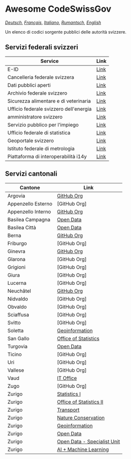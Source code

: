 # Awesome CodeSwissGov

_[Deutsch](./README.de.md)_, _[Français](./README.fr.md)_, _[Italiano](./README.it.md)_, _[Rumantsch](./README.rm.md)_, _[English](./README.md)_

Un elenco di codici sorgente pubblici delle autorità svizzere.

## Servizi federali svizzeri

|Service|Link|
|-------|----|
E-ID|[Link](https://github.com/e-id-admin)
Cancelleria federale svizzera|[Link](https://github.com/swiss)
Dati pubblici aperti|[Link](https://github.com/ogdch)
Archivio federale svizzero|[Link](https://github.com/SwissFederalArchives)
Sicurezza alimentare e di veterinaria|[Link](https://github.com/BLV-OSAV-USAV)
Ufficio federale svizzero dell'energia|[Link](https://github.com/SFOE)
amministratore svizzero|[Link](https://github.com/admin-ch)
Servizio pubblico per l'impiego|[Link](https://github.com/alv-ch)
Ufficio federale di statistica|[Link](https://github.com/BFS-SHS-MSAS)
Geoportale svizzero|[Link](https://github.com/geoadmin)
Istituto federale di metrologia|[Link](https://github.com/metas-ch)
Piattaforma di interoperabilità i14y|[Link](https://github.com/I14Y-ch)

## Servizi cantonali

|Cantone|Link|
|-------|----|
Argovia|[GitHub Org](https://github.com/kanton-aargau)
Appenzello Esterno|[GitHub Org]
Appenzello Interno|[GitHub Org](https://github.com/KTAI-GIS)
Basilea Campagna|[Open Data](https://github.com/ogd-bl)
Basilea Città|[Open Data](https://github.com/opendatabs)
Berna|[GitHub Org](https://github.com/kanton-bern)
Friburgo|[GitHub Org]
Ginevra|[GitHub Org](https://github.com/republique-et-canton-de-geneve)
Glarona|[GitHub Org]
Grigioni|[GitHub Org]
Giura|[GitHub Org]
Lucerna|[GitHub Org]
Neuchâtel|[GitHub Org](https://github.com/sitn)
Nidvaldo|[GitHub Org]
Obvaldo|[GitHub Org]
Sciaffusa|[GitHub Org]
Svitto|[GitHub Org]
Soletta|[Geoinformation](https://github.com/sogis)
San Gallo|[Office of Statistics](https://github.com/statistikSG)
Turgovia|[Open Data](https://github.com/ogdtg)
Ticino|[GitHub Org]
Uri|[GitHub Org]
Vallese|[GitHub Org]
Vaud|[IT Office](https://github.com/dsi-vd)
Zugo|[GitHub Org]
Zurigo|[Statistics I](https://github.com/statistikstadtzuerich)
Zurigo|[Office of Statistics II](https://github.com/statistikZH)
Zurigo|[Transport](https://github.com/VerkehrsbetriebeZuerich)
Zurigo|[Nature Conservation](https://github.com/FNSKtZH)
Zurigo|[Geoinformation](https://github.com/gisktzh)
Zurigo|[Open Data](https://github.com/opendatazurich)
Zurigo|[Open Data - Specialist Unit](https://github.com/openZH)
Zurigo|[AI + Machine Learning](https://github.com/machinelearningZH)